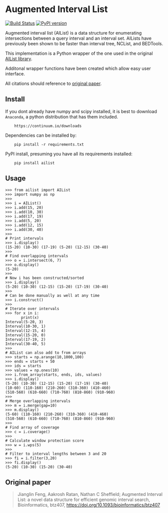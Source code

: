 # Augmented Interval List

[![Build Status](https://travis-ci.org/kylessmith/ailist.svg?branch=master)](https://travis-ci.org/kylessmith/ailist) [![PyPI version](https://badge.fury.io/py/ailist.svg)](https://badge.fury.io/py/ailist)

Augmented interval list (AIList) is a data structure for enumerating intersections 
between a query interval and an interval set. AILists have previously been shown 
to be faster than interval tree, NCList, and BEDTools.

This implementation is a Python wrapper of the one used in the original [AIList library][AIList_github].


Additonal wrapper functions have been created which allow easy user interface.

All citations should reference to [original paper][paper].

## Install

If you dont already have numpy and scipy installed, it is best to download
`Anaconda`, a python distribution that has them included.  
```
    https://continuum.io/downloads
```

Dependencies can be installed by:

```
    pip install -r requirements.txt
```

PyPI install, presuming you have all its requirements installed:
```
    pip install ailist
```

## Usage

```
>>> from ailist import AIList
>>> import numpy as np
>>>
>>> i = AIList()
>>> i.add(15, 20)
>>> i.add(10, 30)
>>> i.add(17, 19)
>>> i.add(5, 20)
>>> i.add(12, 15)
>>> i.add(30, 40)
>>>
# Print intervals
>>> i.display()
(15-20) (10-30) (17-19) (5-20) (12-15) (30-40)
>>>
# Find overlapping intervals
>>> o = i.intersect(6, 7)
>>> o.display()
(5-20)
>>>
# Now i has been constructed/sorted
>>> i.display()
(5-20) (10-30) (12-15) (15-20) (17-19) (30-40)
>>>
# Can be done manually as well at any time
>>> i.construct()
>>>
# Iterate over intervals
>>> for x in i:
       print(x)
Interval(5-20, 3)
Interval(10-30, 1)
Interval(12-15, 4)
Interval(15-20, 0)
Interval(17-19, 2)
Interval(30-40, 5)
>>>
# AIList can also add to from arrays
>>> starts = np.arange(10,1000,100)
>>> ends = starts + 50
>>> ids = starts
>>> values = np.ones(10)
>>> i.from_array(starts, ends, ids, values)
>>> i.display()
(5-20) (10-30) (12-15) (15-20) (17-19) (30-40) 
(10-60) (110-160) (210-260) (310-360) (410-460) 
(510-560) (610-660) (710-760) (810-860) (910-960)
>>>
# Merge overlapping intervals
>>> m = i.merge(gap=10)
>>> m.display()
(5-60) (110-160) (210-260) (310-360) (410-460) 
(510-560) (610-660) (710-760) (810-860) (910-960)
>>>
# Find array of coverage
>>> c = i.coverage()
>>>
# Calculate window protection score
>>> w = i.wps(5)
>>>
# Filter to interval lengths between 3 and 20
>>> fi = i.filter(3,20)
>>> fi.display()
(5-20) (10-30) (15-20) (30-40)

```


## Original paper

> Jianglin Feng,  Aakrosh Ratan,  Nathan C Sheffield; Augmented Interval List: a novel data structure for efficient genomic interval search, Bioinformatics, btz407, https://doi.org/10.1093/bioinformatics/btz407


[AIList_github]: https://github.com/databio/AIList
[paper]: https://academic.oup.com/bioinformatics/advance-article/doi/10.1093/bioinformatics/btz407/5509521